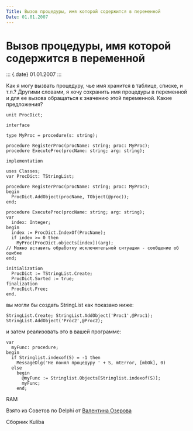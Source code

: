 ```yaml
---
Title: Вызов процедуры, имя которой содержится в переменной
Date: 01.01.2007
---
```



Вызов процедуры, имя которой содержится в переменной
====================================================

::: {.date}
01.01.2007
:::

Как я могу вызвать процедуру, чье имя хранится в таблице, списке, и
т.п.? Другими словами, я хочу сохранить имя процедуры в переменной и для
ее вызова обращаться к значению этой переменной. Какие предложения?

    unit ProcDict;
     
    interface
     
    type MyProc = procedure(s: string);
     
    procedure RegisterProc(procName: string; proc: MyProc);
    procedure ExecuteProc(procName: string; arg: string);
     
    implementation
     
    uses Classes;
    var ProcDict: TStringList;
     
    procedure RegisterProc(procName: string; proc: MyProc);
    begin
      ProcDict.AddObject(procName, TObject(@proc));
    end;
     
    procedure ExecuteProc(procName: string; arg: string);
    var
      index: Integer;
    begin
      index := ProcDict.IndexOf(ProcName);
      if index >= 0 then
        MyProc(ProcDict.objects[index])(arg);
    // Можно вставить обработку исключительной ситуации - сообщение об ошибке
    end;
     
    initialization
      ProcDict := TStringList.Create;
      ProcDict.Sorted := true;
    finalization
      ProcDict.Free;
    end.

вы могли бы создать StringList как показано ниже:

    StringList.Create; StringList.AddObject('Proc1',@Proc1);
    StringList.AddObject('Proc2',@Proc2); 

и затем реализовать это в вашей программе:

    var
      myFunc: procedure;
    begin
      if Stringlist.indexof(S) = -1 then
        MessageDlg('Не понял процедуру ' + S, mtError, [mbOk], 0)
      else
        begin
          @myFunc := Stringlist.Objects[Stringlist.indexof(S)];
          myFunc;
        end;

RAM

Взято из Советов по Delphi от [Валентина Озерова](mailto:webmaster@webinspector.com)

Сборник Kuliba
